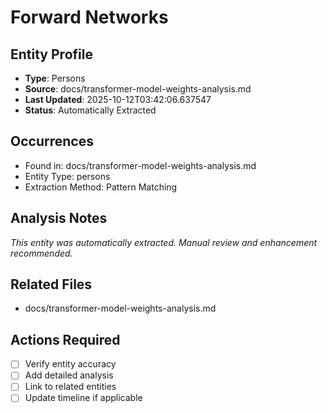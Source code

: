 # Forward Networks

## Entity Profile
- **Type**: Persons
- **Source**: docs/transformer-model-weights-analysis.md
- **Last Updated**: 2025-10-12T03:42:06.637547
- **Status**: Automatically Extracted

## Occurrences
- Found in: docs/transformer-model-weights-analysis.md
- Entity Type: persons
- Extraction Method: Pattern Matching

## Analysis Notes
*This entity was automatically extracted. Manual review and enhancement recommended.*

## Related Files
- docs/transformer-model-weights-analysis.md

## Actions Required
- [ ] Verify entity accuracy
- [ ] Add detailed analysis
- [ ] Link to related entities
- [ ] Update timeline if applicable
